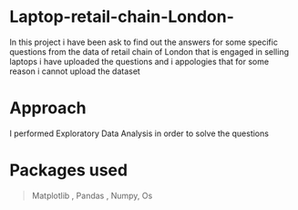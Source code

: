 # Laptop-retail-chain-London-
In this project i have been ask to find out the answers for some specific questions from the data of retail chain  of London that is engaged in selling laptops 
i have uploaded the questions and  i appologies that for some reason i cannot upload the dataset 
# Approach
I performed Exploratory Data Analysis in order to solve the questions 
# Packages used 
> Matplotlib , Pandas , Numpy, Os

